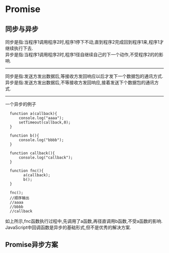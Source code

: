 # Promise<br>
## 同步与异步<br>
同步是指:当程序1调用程序2时,程序1停下不动,直到程序2完成回到程序1来,程序1才继续执行下去.<br>
异步是指:当程序1调用程序2时,程序1径自继续自己的下一个动作,不受程序2的的影响.<br>
<hr>
同步是指:发送方发出数据后,等接收方发回响应以后才发下一个数据包的通讯方式.<br>
异步是指:发送方发出数据后,不等接收方发回响应,接着发送下个数据包的通讯方式.<br>
<hr>
一个异步的例子<br>

      function a(callback){
          console.log("aaaa");
          setTimeout(callback,0);
      }

      function b(){
          console.log("bbbb");
      }

      function callback(){
          console.log("callback");
      }

      function fnc(){
            a(callback);
            b();
      }

      fnc();
      //顺序输出
      //aaaa
      //bbbb
      //callback
如上所示,fnc函数执行过程中,先调用了a函数,再径直调用b函数,不受a函数的影响.<br>
JavaScript中回调函数是异步的基础形式,但不是优秀的解决方案.<br>
## Promise异步方案
